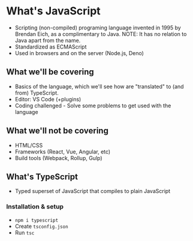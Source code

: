 # What's JavaScript
- Scripting (non-compiled) programing language invented in 1995 by Brendan Eich, as a complimentary to Java. NOTE: It has no relation to Java apart from the name.
- Standardized as ECMAScript
- Used in browsers and on the server (Node.js, Deno)

## What we'll be covering
- Basics of the language, which we'll see how are "translated" to (and from) TypeScript.
- Editor: VS Code (+plugins)
- Coding challenged - Solve some problems to get used with the language

## What we'll not be covering
- HTML/CSS
- Frameworks (React, Vue, Angular, etc)
- Build tools (Webpack, Rollup, Gulp)

## What's TypeScript
- Typed superset of JavaScript that compiles to plain JavaScript

### Installation & setup
- `npm i typescript`
- Create `tsconfig.json`
- Run `tsc`
